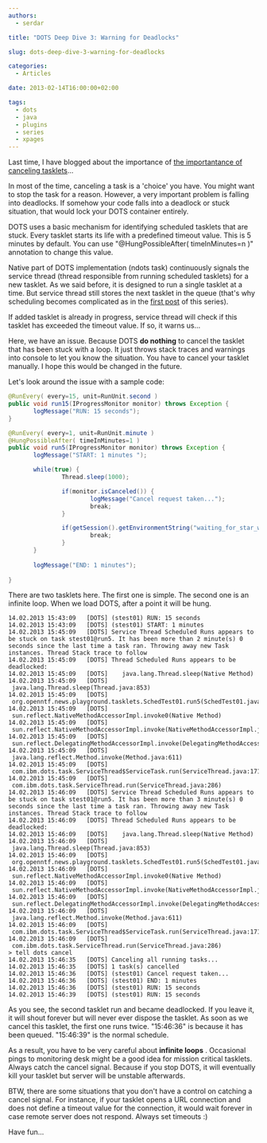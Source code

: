 ```yaml
---
authors:
  - serdar

title: "DOTS Deep Dive 3: Warning for Deadlocks"

slug: dots-deep-dive-3-warning-for-deadlocks

categories:
  - Articles

date: 2013-02-14T16:00:00+02:00

tags:
  - dots
  - java
  - plugins
  - series
  - xpages
---
```


Last time, I have blogged about the importance of [the importantance of canceling tasklets](2013-02-dots-deep-dive-2-cancel-me-or-i-will-crash-your-server....md "dots-deep-dive-2-cancel-me-or-i-will-crash-your-server....htm")...

In most of the time, canceling a task is a 'choice' you have. You might want to stop the task for a reason. However, a very important problem is falling into deadlocks. If somehow your code falls into a deadlock or stuck situation, that would lock your DOTS container entirely.
<!-- more -->
DOTS uses a basic mechanism for identifying scheduled tasklets that are stuck. Every tasklet starts its life with a predefined timeout value. This is 5 minutes by default. You can use "@HungPossibleAfter( timeInMinutes=n )" annotation to change this value.

Native part of DOTS implementation (ndots task) continuously signals the service thread (thread responsible from running scheduled tasklets) for a new tasklet. As we said before, it is designed to run a single tasklet at a time. But service thread still stores the next tasklet in the queue (that's why scheduling becomes complicated as in the [first post](2013-02-dots-deep-dive-1-art-of-scheduling-tasklets.md "dots-deep-dive-1-art-of-scheduling-tasklets.htm") of this series).

If added tasklet is already in progress, service thread will check if this tasklet has exceeded the timeout value. If so, it warns us...

Here, we have an issue. Because DOTS **do nothing** to cancel the tasklet that has been stuck with a loop. It just throws stack traces and warnings into console to let you know the situation. You have to cancel your tasklet manually. I hope this would be changed in the future.

Let's look around the issue with a sample code:

```java
@RunEvery( every=15, unit=RunUnit.second )
public void run15(IProgressMonitor monitor) throws Exception {
       logMessage("RUN: 15 seconds");
}

@RunEvery( every=1, unit=RunUnit.minute )
@HungPossibleAfter( timeInMinutes=1 )
public void run5(IProgressMonitor monitor) throws Exception {
       logMessage("START: 1 minutes ");

       while(true) {
               Thread.sleep(1000);

               if(monitor.isCanceled()) {
                       logMessage("Cancel request taken...");
                       break;
               }

               if(getSession().getEnvironmentString("waiting_for_star_wars_disney_edition", true).equals("never")) {
                       break;
               }
       }
       
       logMessage("END: 1 minutes");
       
}
```


There are two tasklets here. The first one is simple. The second one is an infinite loop. When we load DOTS, after a point it will be hung.

```
14.02.2013 15:43:09   [DOTS] (stest01) RUN: 15 seconds
14.02.2013 15:43:09   [DOTS] (stest01) START: 1 minutes
14.02.2013 15:45:09   [DOTS] Service Thread Scheduled Runs appears to be stuck on task stest01@run5. It has been more than 2 minute(s) 0 seconds since the last time a task ran. Throwing away new Task instances. Thread Stack trace to follow
14.02.2013 15:45:09   [DOTS] Thread Scheduled Runs appears to be deadlocked:
14.02.2013 15:45:09   [DOTS]    java.lang.Thread.sleep(Native Method)
14.02.2013 15:45:09   [DOTS]    java.lang.Thread.sleep(Thread.java:853)
14.02.2013 15:45:09   [DOTS]    org.openntf.news.playground.tasklets.SchedTest01.run5(SchedTest01.java:32)
14.02.2013 15:45:09   [DOTS]    sun.reflect.NativeMethodAccessorImpl.invoke0(Native Method)
14.02.2013 15:45:09   [DOTS]    sun.reflect.NativeMethodAccessorImpl.invoke(NativeMethodAccessorImpl.java:60)
14.02.2013 15:45:09   [DOTS]    sun.reflect.DelegatingMethodAccessorImpl.invoke(DelegatingMethodAccessorImpl.java:37)
14.02.2013 15:45:09   [DOTS]    java.lang.reflect.Method.invoke(Method.java:611)
14.02.2013 15:45:09   [DOTS]    com.ibm.dots.task.ServiceThread$ServiceTask.run(ServiceThread.java:171)
14.02.2013 15:45:09   [DOTS]    com.ibm.dots.task.ServiceThread.run(ServiceThread.java:286)
14.02.2013 15:46:09   [DOTS] Service Thread Scheduled Runs appears to be stuck on task stest01@run5. It has been more than 3 minute(s) 0 seconds since the last time a task ran. Throwing away new Task instances. Thread Stack trace to follow
14.02.2013 15:46:09   [DOTS] Thread Scheduled Runs appears to be deadlocked:
14.02.2013 15:46:09   [DOTS]    java.lang.Thread.sleep(Native Method)
14.02.2013 15:46:09   [DOTS]    java.lang.Thread.sleep(Thread.java:853)
14.02.2013 15:46:09   [DOTS]    org.openntf.news.playground.tasklets.SchedTest01.run5(SchedTest01.java:32)
14.02.2013 15:46:09   [DOTS]    sun.reflect.NativeMethodAccessorImpl.invoke0(Native Method)
14.02.2013 15:46:09   [DOTS]    sun.reflect.NativeMethodAccessorImpl.invoke(NativeMethodAccessorImpl.java:60)
14.02.2013 15:46:09   [DOTS]    sun.reflect.DelegatingMethodAccessorImpl.invoke(DelegatingMethodAccessorImpl.java:37)
14.02.2013 15:46:09   [DOTS]    java.lang.reflect.Method.invoke(Method.java:611)
14.02.2013 15:46:09   [DOTS]    com.ibm.dots.task.ServiceThread$ServiceTask.run(ServiceThread.java:171)
14.02.2013 15:46:09   [DOTS]    com.ibm.dots.task.ServiceThread.run(ServiceThread.java:286)
> tell dots cancel
14.02.2013 15:46:35   [DOTS] Canceling all running tasks...
14.02.2013 15:46:35   [DOTS] 1 task(s) cancelled
14.02.2013 15:46:36   [DOTS] (stest01) Cancel request taken...
14.02.2013 15:46:36   [DOTS] (stest01) END: 1 minutes
14.02.2013 15:46:36   [DOTS] (stest01) RUN: 15 seconds
14.02.2013 15:46:39   [DOTS] (stest01) RUN: 15 seconds
```


As you see, the second tasklet run and became deadlocked. If you leave it, it will shout forever but will never ever dispose the tasklet. As soon as we cancel this tasklet, the first one runs twice. "15:46:36" is because it has been queued. "15:46:39" is the normal schedule.

As a result, you have to be very careful about **infinite loops** . Occasional pings to monitoring desk might be a good idea for mission critical tasklets. Always catch the cancel signal. Because if you stop DOTS, it will eventually kill your tasklet but server will be unstable afterwards.

BTW, there are some situations that you don't have a control on catching a cancel signal. For instance, if your tasklet opens a URL connection and does not define a timeout value for the connection, it would wait forever in case remote server does not respond. Always set timeouts :)

Have fun...

